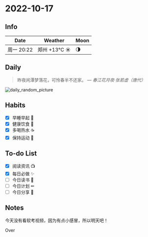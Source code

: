 # 2022-10-17

## Info

| Date           | Weather      | Moon |
| -------------- | ------------ | ---- |
| 周一 20:22 | 郑州 +13°C ☀️   | 🌗 |

## Daily

> 昨夜闲潭梦落花，可怜春半不还家。
> — *春江花月夜·张若虚（唐代）*

![daily_random_picture](https://images.unsplash.com/photo-1500554081896-02ff39f9a7e0?crop=entropy&cs=tinysrgb&fit=crop&fm=jpg&h=1080&ixid=MnwxfDB8MXxyYW5kb218MHx8bW91bnRhaW4sd2F0ZXIsbGFuZHNjYXBlLGdhbGF4eSxjaXR5fHx8fHx8MTY2NjAwOTM0NA&ixlib=rb-1.2.1&q=80&utm_campaign=api-credit&utm_medium=referral&utm_source=unsplash_source&w=1920)

## Habits

- [x] 早睡早起 🌃
- [x] 健康饮食 🥗
- [x] 多喝热水 ☕️
- [x] 保持运动 💪

## To-do List

- [x] 阅读资讯 📺
- [x] 每日必做 ✨
- [ ] 今日读书 📖
- [ ] 今日计划 ✏
- [ ] 今日分享 📌

## Notes

今天没有看软考视频，因为有点小感冒，所以明天吧！

Over
